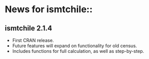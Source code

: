 # News for ismtchile::

## ismtchile 2.1.4

* First CRAN release.
* Future features will expand on functionality for old census.
* Includes functions for full calculation, as well as step-by-step.
